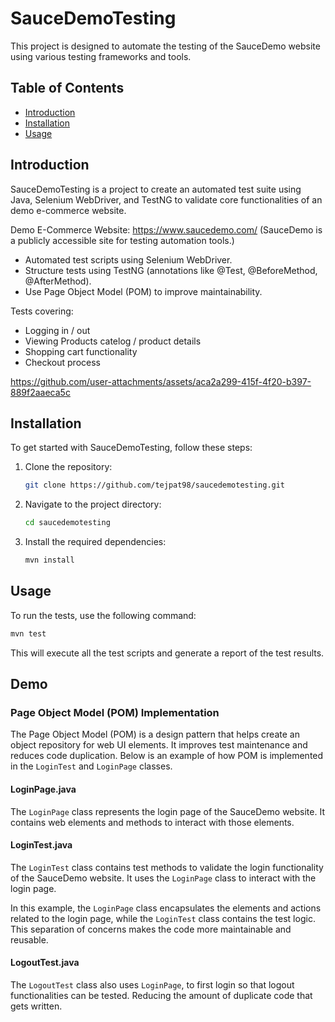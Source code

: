 # SauceDemoTesting

This project is designed to automate the testing of the SauceDemo website using various testing frameworks and tools.

## Table of Contents

- [Introduction](#introduction)
- [Installation](#installation)
- [Usage](#usage)

## Introduction

SauceDemoTesting is a project to create an automated test suite using Java, Selenium WebDriver, and TestNG to validate core functionalities of an demo e-commerce website.

Demo E-Commerce Website: https://www.saucedemo.com/
(SauceDemo is a publicly accessible site for testing automation tools.)

- Automated test scripts using Selenium WebDriver.
- Structure tests using TestNG (annotations like @Test, @BeforeMethod, @AfterMethod).
- Use Page Object Model (POM) to improve maintainability.

Tests covering:

- Logging in / out
- Viewing Products catelog / product details
- Shopping cart functionality
- Checkout process


https://github.com/user-attachments/assets/aca2a299-415f-4f20-b397-889f2aaeca5c


## Installation

To get started with SauceDemoTesting, follow these steps:

1. Clone the repository:
   ```bash
   git clone https://github.com/tejpat98/saucedemotesting.git
   ```
2. Navigate to the project directory:
   ```bash
   cd saucedemotesting
   ```
3. Install the required dependencies:
   ```bash
   mvn install
   ```

## Usage

To run the tests, use the following command:

```bash
mvn test
```

This will execute all the test scripts and generate a report of the test results.

## Demo

### Page Object Model (POM) Implementation

The Page Object Model (POM) is a design pattern that helps create an object repository for web UI elements. It improves test maintenance and reduces code duplication. Below is an example of how POM is implemented in the `LoginTest` and `LoginPage` classes.

#### LoginPage.java

The `LoginPage` class represents the login page of the SauceDemo website. It contains web elements and methods to interact with those elements.

#### LoginTest.java

The `LoginTest` class contains test methods to validate the login functionality of the SauceDemo website. It uses the `LoginPage` class to interact with the login page.

In this example, the `LoginPage` class encapsulates the elements and actions related to the login page, while the `LoginTest` class contains the test logic. This separation of concerns makes the code more maintainable and reusable.

#### LogoutTest.java

The `LogoutTest` class also uses `LoginPage`, to first login so that logout functionalities can be tested. Reducing the amount of duplicate code that gets written.
